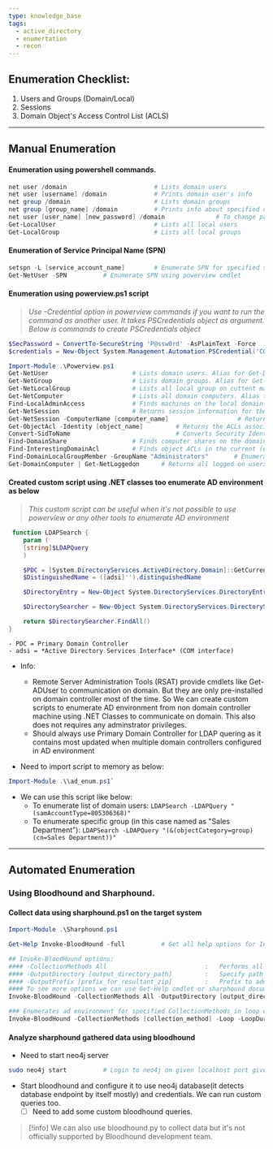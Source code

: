 ```yaml
---
type: knowledge_base
tags:
  - active_directory
  - enumertation
  - recon
---
```

##  Enumeration Checklist:

1. Users and Groups (Domain/Local)
2. Sessions
3. Domain Object's Access Control List (ACLS)


---
## Manual Enumeration

#### Enumeration using powershell commands.

```powershell
net user /domain                        # Lists domain users
net user [username] /domain             # Prints domain user's info
net group /domain                       # Lists domain groups
net group [group_name] /domain          # Prints info about specified domain's group
net user [user_name] [new_password] /domain              # To change password of the specified user if have privileges to do that over that user object
Get-LocalUser                           # Lists all local users
Get-LocalGroup                          # Lists all local groups
```

####  Enumeration of Service Principal Name (SPN)

```powershell
setspn -L [service_account_name]        # Enumerate SPN for specified service account name
Get-NetUser -SPN          # Enumerate SPN using powerview cmdlet
```
 
#### Enumeration using powerview.ps1 script

> *Use -Credential option in powerview commands if you want to run the command as another user. It takes PSCredentials object as argument. Below is commands to create PSCredentials object*
```powershell
$SecPassword = ConvertTo-SecureString 'P@ssw0rd' -AsPlainText -Force
$credentials = New-Object System.Management.Automation.PSCredential('CORP\robert', $SecPassword)
```
  
```powershell
Import-Module .\Powerview.ps1
Get-NetUser                       # Lists domain users. Alias for Get-DomainUser.
Get-NetGroup                      # Lists domain groups. Alias for Get-DomainGroup.
Get-NetLocalGroup                 # Lists all local group on cuttent machine.
Get-NetComputer                   # Lists all domain computers. Alias for Get-DomainComputer
Find-LocalAdminAccess             # Finds machines on the local domain where the current user has local administrator access.
Get-NetSession                    # Returns session information for the local (or a remote) machine.
Get-NetSession -ComputerName [computer_name]                   # Returns session information for the local (or a remote) machine.
Get-ObjectAcl -Identity [object_name]         # Returns the ACLs associated with a specific active directory object.
Convert-SidToName                             # Converts Security Identifier to name of the object
Find-DomainShare                  # Finds computer shares on the domain. if -CheckShareAccess passed, it will only list share to which current user has read access.
Find-InterestingDomainAcl         # Finds object ACLs in the current (or specified) domain with modification rights set to non-built in objects.
Find-DomainLocalGroupMember -GroupName "Administrators"       # Enumerates the members of specified local group (default administrators) for all the targeted machines on the current (or specified) domain.
Get-DomainComputer | Get-NetLoggedon      # Returns all logged on users for all computers in the domain.
```
 
#### Created custom script using .NET classes too enumerate AD environment as below

> *This custom script can be useful when it's not possible to use powerview or any other tools to enumerate AD environment*

```powershell
 function LDAPSearch {
    param (
    [string]$LDAPQuery
    )

    $PDC = [System.DirectoryServices.ActiveDirectory.Domain]::GetCurrentDomain().PdcRoleOwner.Name
    $DistinguishedName = ([adsi]'').distinguishedName

	$DirectoryEntry = New-Object System.DirectoryServices.DirectoryEntry("LDAP://$PDC/$DistinguishedName")

	$DirectorySearcher = New-Object System.DirectoryServices.DirectorySearcher($DirectoryEntry, $LDAPQuery)

    return $DirectorySearcher.FindAll()
}
```
    - PDC = Primary Domain Controller
    - adsi = *Active Directory Services Interface* (COM interface)

- Info: 
	- Remote Server Administration Tools (RSAT) provide cmdlets like Get-ADUser to communication on domain. But they are only pre-installed on domain controller most of the time. So We can create custom scripts to enumerate AD environment from non domain controller machine using .NET Classes to communicate on domain. This also does not requires any adminstrator privileges.
	- Should always use Primary Domain Controller for LDAP quering as it contains most updated when multiple domain controllers configured in AD environment

- Need to import script to memory as below:
```powershell
Import-Module .\\ad_enum.ps1`
```

- We can use this script like below:
	- To enumerate list of domain users: `LDAPSearch -LDAPQuery "(samAccountType=805306368)"`
    - To enumerate specific group (in this case named as "Sales Department"): `LDAPSearch -LDAPQuery "(&(objectCategory=group)(cn=Sales Department))"`


---


## Automated Enumeration

### Using Bloodhound and Sharphound.

#### Collect data using sharphound.ps1 on the target system
```powershell
Import-Module .\Sharphound.ps1

Get-Help Invoke-BloodHound -full          # Get all help options for Invoke-BloodHound command

## Invoke-BloodHound options:
#### -CollectionMethods All                           :   Performs all collection methods except for GPOLocalGroup.
#### -OutputDirectory [output_directory_path]         :   Specify path where to store resultant zip
#### -OutputPrefix [prefix_for_resultant_zip]         :   Prefix to add in name of resultant zip file
#### To see more options we can use Get-Help cmdlet or sharphound documentation
Invoke-BloodHound -CollectionMethods All -OutputDirectory [output_directory_path] -OutputPrefix [prefix_for_resultant_zip]

### Enumerates ad environment for specified CollectionMethods in loop with duration given as -LoopDuration and at interval given as -LoopInterval
Invoke-BloodHound -CollectionMethods [collection_method] -Loop -LoopDuration [HH:MM:SS] -LoopInterval [HH:MM:SS]
```

#### Analyze sharphound gathered data using bloodhound

-  Need to start neo4j server
 ```bash
sudo neo4j start          # Login to neo4j on given localhost port given in output and configure database
```

- Start bloodhound and configure it to use neo4j database(it detects database endpoint by itself mostly) and credentials. We can run custom queries too.
	- [ ] Need to add some custom bloodhound queries.

> [!info]
> We can also use bloodhound.py to collect data but it's not officially supported by Bloodhound development team.



